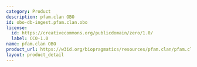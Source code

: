 ```yaml
---
category: Product
description: pfam.clan OBO
id: obo-db-ingest.pfam.clan.obo
license:
  id: https://creativecommons.org/publicdomain/zero/1.0/
  label: CC0-1.0
name: pfam.clan OBO
product_url: https://w3id.org/biopragmatics/resources/pfam.clan/pfam.clan.obo
layout: product_detail
---
```

